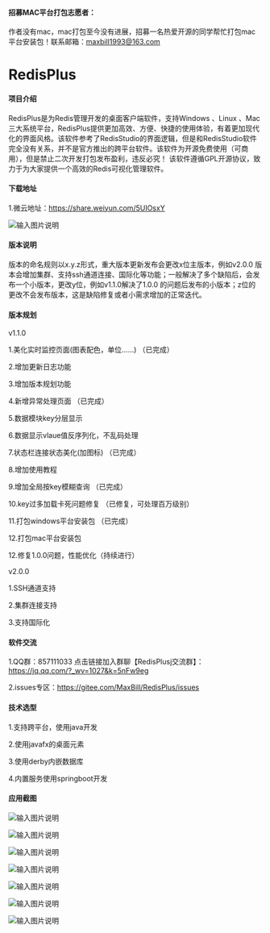#### 招募MAC平台打包志愿者：

作者没有mac，mac打包至今没有进展，招募一名热爱开源的同学帮忙打包mac平台安装包！联系邮箱：maxbill1993@163.com


# RedisPlus

#### 项目介绍

RedisPlus是为Redis管理开发的桌面客户端软件，支持Windows 、Linux 、Mac三大系统平台，RedisPlus提供更加高效、方便、快捷的使用体验，有着更加现代化的界面风格。该软件参考了RedisStudio的界面逻辑，但是和RedisStudio软件完全没有关系，并不是官方推出的跨平台软件。该软件为开源免费使用（可商用），但是禁止二次开发打包发布盈利，违反必究！ 该软件遵循GPL开源协议，致力于为大家提供一个高效的Redis可视化管理软件。

#### 下载地址

1.微云地址：https://share.weiyun.com/5UIOsxY

![输入图片说明](https://images.gitee.com/uploads/images/2018/0909/195712_9aac1ba4_1252126.png "193019_c3515fa2_1252126.png")


#### 版本说明

版本的命名规则以x.y.z形式，重大版本更新发布会更改x位主版本，例如v2.0.0 版本会增加集群、支持ssh通道连接、国际化等功能；一般解决了多个缺陷后，会发布一个小版本，更改y位，例如v1.1.0解决了1.0.0 的问题后发布的小版本；z位的更改不会发布版本，这是缺陷修复或者小需求增加的正常迭代。

#### 版本规划

v1.1.0

1.美化实时监控页面(图表配色，单位……)   （已完成）

2.增加更新日志功能

3.增加版本规划功能

4.新增异常处理页面  （已完成）

5.数据模块key分层显示

6.数据显示vlaue值反序列化，不乱码处理

7.状态栏连接状态美化(加图标)    （已完成）

8.增加使用教程

9.增加全局按key模糊查询  （已完成）

10.key过多加载卡死问题修复   （已修复，可处理百万级别）

11.打包windows平台安装包  （已完成）

12.打包mac平台安装包

12.修复1.0.0问题，性能优化（持续进行）


v2.0.0

1.SSH通道支持

2.集群连接支持

3.支持国际化


#### 软件交流

1.QQ群：857111033  点击链接加入群聊【RedisPlusj交流群】：https://jq.qq.com/?_wv=1027&k=5nFw9eg

2.issues专区：https://gitee.com/MaxBill/RedisPlus/issues
 

#### 技术选型

1.支持跨平台，使用java开发

2.使用javafx的桌面元素

3.使用derby内嵌数据库

4.内置服务使用springboot开发

#### 应用截图

![输入图片说明](https://images.gitee.com/uploads/images/2018/0904/174302_dfd839b5_1252126.png "深度截图_com.maxbill.MainApplication_20180904174001.png")

![输入图片说明](https://images.gitee.com/uploads/images/2018/0904/174311_9991de81_1252126.png "深度截图_com.maxbill.MainApplication_20180904174021.png")

![输入图片说明](https://images.gitee.com/uploads/images/2018/0904/174321_53591727_1252126.png "深度截图_com.maxbill.MainApplication_20180904174037.png")

![输入图片说明](https://images.gitee.com/uploads/images/2018/0904/174331_3baf9be8_1252126.png "深度截图_com.maxbill.MainApplication_20180904174051.png")

![输入图片说明](https://images.gitee.com/uploads/images/2018/0904/174341_dcfb9cb9_1252126.png "深度截图_com.maxbill.MainApplication_20180904174106.png")

![输入图片说明](https://images.gitee.com/uploads/images/2018/0904/174352_3738f4fe_1252126.png "深度截图_com.maxbill.MainApplication_20180904174116.png")

![输入图片说明](https://images.gitee.com/uploads/images/2018/0907/123200_ed3b67c9_1252126.png "深度截图_com.maxbill.MainApplication_20180907123037.png")
